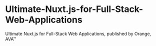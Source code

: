 # Ultimate-Nuxt.js-for-Full-Stack-Web-Applications
Ultimate Nuxt.js for Full-Stack Web Applications, published by Orange, AVA™
